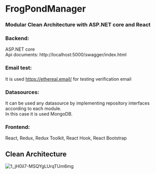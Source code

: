 # FrogPondManager

### Modular Clean Architecture with ASP.NET core and React

### Backend:
ASP.NET core \
Api documents: http://localhost:5000/swagger/index.html

### Email test: 
It is used https://ethereal.email/  for testing verification email

### Datasources:
It can be used any datasource by implementing repository interfaces according to each module. \
In this case it is used MongoDB.

### Frontend:
React, Redux, Redux Toolkit, React Hook, React Bootstrap



## Clean Architecture

![1_jH0iI7-MSQYgLUrqTUm6mg](https://user-images.githubusercontent.com/16934572/94404334-658c7b80-01a1-11eb-8485-b7f5bc0d6695.png)
